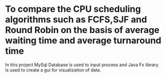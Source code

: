 # To compare the CPU scheduling algorithms such as FCFS,SJF and Round Robin on the basis of average waiting time and average turnaround time
 In this project MySql Database is used to input process and Java Fx library is used to create a gui for visualization of data.
 
